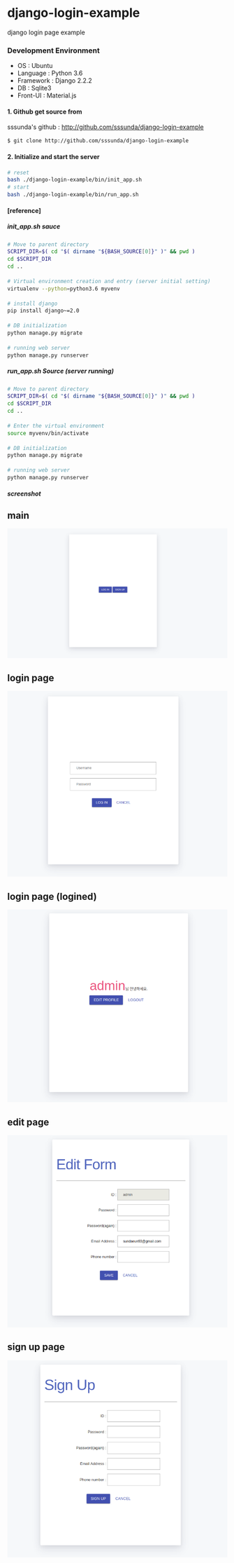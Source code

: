 # django-login-example
django login page example


### Development Environment
- OS : Ubuntu
- Language : Python 3.6
- Framework : Django 2.2.2
- DB : Sqlite3
- Front-UI : Material.js


#### 1. Github get source from
sssunda's github : <http://github.com/sssunda/django-login-example>


```bash
$ git clone http://github.com/sssunda/django-login-example
```


#### 2. Initialize and start the server


```bash
# reset
bash ./django-login-example/bin/init_app.sh
# start
bash ./django-login-example/bin/run_app.sh
```

#### [reference]
##### init_app.sh sauce

```bash
# Move to parent directory
SCRIPT_DIR=$( cd "$( dirname "${BASH_SOURCE[0]}" )" && pwd )
cd $SCRIPT_DIR
cd ..

# Virtual environment creation and entry (server initial setting)
virtualenv --python=python3.6 myvenv

# install django
pip install django~=2.0

# DB initialization
python manage.py migrate

# running web server
python manage.py runserver
```

##### run_app.sh Source (server running)

```bash
# Move to parent directory
SCRIPT_DIR=$( cd "$( dirname "${BASH_SOURCE[0]}" )" && pwd )
cd $SCRIPT_DIR
cd ..

# Enter the virtual environment
source myvenv/bin/activate

# DB initialization
python manage.py migrate

# running web server
python manage.py runserver
```




##### screenshot
main
-----
![main_page](./img/main_page.png)


login page
-----
![login_page](./img/login_page.png)


login page (logined)
-----
![logined_page](./img/loggined_page.png)


edit page
-----
![edit_page](./img/edit_page.png)


sign up page
-----
![sign_up_page](./img/sign_up_page.png) 
